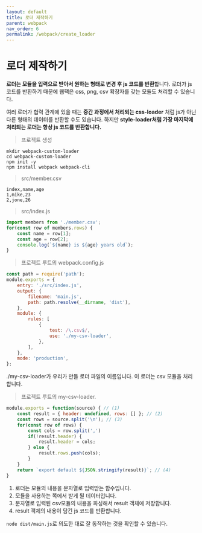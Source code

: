 ```yaml
---
layout: default
title: 로더 제작하기
parent: webpack
nav_order: 6
permalink: /webpack/create_loader
---
```


# 로더 제작하기
**로더는 모듈을 입력으로 받아서 원하는 형태로 변경 후 js 코드를 반환**합니다. 로더가 js 코드를 반환하기 때문에 웹팩은 css, png, csv 확장자를 갖는 모듈도 처리할 수 있습니다.

여러 로더가 협력 관계에 있을 때는 **중간 과정에서 처리되는 css-loader** 처럼 js가 아닌 다른 형태의 데이터를 반환할 수도 있습니다. 하지만 **style-loader처럼 가장 마지막에 처리되는 로더는 항상 js 코드를 반환합니다.**

> 프로젝트 생성
```
mkdir webpack-custom-loader
cd webpack-custom-loader
npm init -y
npm install webpack webpack-cli
```

> src/member.csv
``` csv
index,name,age
1,mike,23
2,jone,26
```

> src/index.js
``` js
import members from './member.csv';
for(const row of members.rows) {
    const name = row[1];
    const age = row[2];
    console.log(`${name} is ${age} years old`);
}
```

> 프로젝트 루트의 webpack.config.js
``` js
const path = require('path');
module.exports = {
    entry: './src/index.js',
    output: {
        filename: 'main.js',
        path: path.resolve(__dirname, 'dist'),
    },
    module: {
        rules: [
            {
                test: /\.csv$/,
                use: './my-csv-loader',
            },
        ],
    },
    mode: 'production',
};
```

./my-csv-loader가 우리가 만들 로더 파일의 이름입니다. 이 로더는 csv 모듈을 처리합니다.

> 프로젝트 루트의 my-csv-loader.
``` js
module.exports = function(source) { // (1)
    const result = { header: undefined, rows: [] }; // (2)
    const rows = source.split('\n'); // (3)
    for(const row of rows) {
        const cols = row.split(',')
        if(!result.header) {
            result.header = cols;
        } else {
            result.rows.push(cols);
        }
    }
    return `export default ${JSON.stringify(result)}`; // (4)
}
```

1. 로더는 모듈의 내용을 문자열로 입력받는 함수입니다.
2. 모듈을 사용하는 쪽에서 받게 될 데이터입니다.
3. 문자열로 입력된 csv모듈의 내용을 파싱해서 result 객체에 저장합니다.
4. result 객체의 내용이 담긴 js 코드를 반환합니다.

`node dist/main.js`로 의도한 대로 잘 동작하는 것을 확인할 수 있습니다.